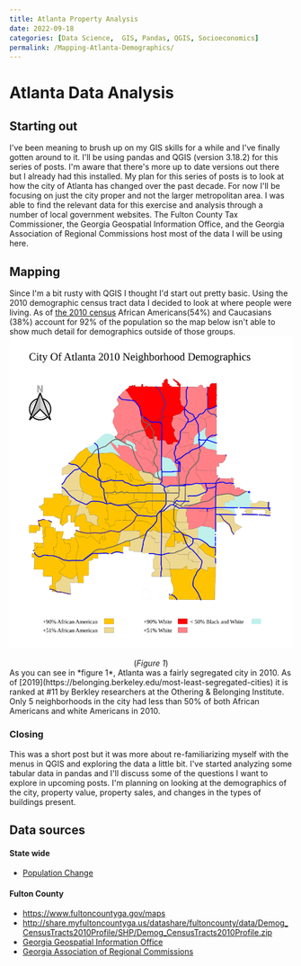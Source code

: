 ```yaml
---
title: Atlanta Property Analysis   
date: 2022-09-18  
categories: [Data Science,  GIS, Pandas, QGIS, Socioeconomics]  
permalink: /Mapping-Atlanta-Demographics/  
---
```

# Atlanta Data Analysis
## Starting out
I've been meaning to brush up on my GIS skills for a while and I've finally gotten around to it. I'll be using pandas and QGIS (version 3.18.2) for this series of posts. I'm aware that there's more up to date versions out there but I already had this installed. My plan for this series of posts is to look at how the city of Atlanta has changed over the past decade. For now I'll be focusing on just the city proper and not the larger metropolitan area. 
I was able to find the relevant data for this exercise and analysis through a number of local government websites. The Fulton County Tax Commissioner, the Georgia Geospatial Information Office, and the Georgia Association of Regional Commissions host most of the data I will be using here.   

## Mapping 
Since I'm a bit rusty with QGIS I thought I'd start out pretty basic. Using the 2010 demographic census tract data I decided to look at where people were living. As of [the 2010 census](https://www.atlantaga.gov/home/showpublisheddocument/4383/636245709418400000) African Americans(54%) and Caucasians (38%) account for 92% of the population so the map below isn't able to show much detail for demographics outside of those groups.   
![A map of the Demographics of Atlanta](/docs/assets/AtlantaNeighborhoodDemographics.svg)
<figcaption align="center">
	(<i>Figure 1</i>)   
	</figcaption>
As you can see in *figure 1*,  Atlanta was a fairly segregated city in 2010. As of [2019](https://belonging.berkeley.edu/most-least-segregated-cities) it is ranked at #11 by Berkley researchers at the Othering & Belonging Institute. Only 5 neighborhoods in the city had less than 50% of both African Americans and white Americans in 2010. 

### Closing
This was a short post but it was more about re-familiarizing myself with the menus in QGIS and exploring the data a little bit. I've started analyzing some tabular data in pandas and I'll discuss some of the questions I want to explore in upcoming posts.  I'm planning on looking at the demographics of the city, property value, property sales, and changes in the types of buildings present.

## Data sources
#### State wide
- [Population Change](https://opendata.atlantaregional.com/datasets/GARC::population-change-1990-2020-by-zip-code-1/explore?location=33.255502%2C-84.052413%2C9.58&showTable=true)  
#### Fulton County   
- https://www.fultoncountyga.gov/maps    
- http://share.myfultoncountyga.us/datashare/fultoncounty/data/Demog_CensusTracts2010Profile/SHP/Demog_CensusTracts2010Profile.zip    
- [Georgia Geospatial Information Office](https://gio.ga.gov/)  
- [Georgia Association of Regional Commissions](https://opendata.atlantaregional.com/datasets/GARC::major-roads/explore?location=33.706256%2C-84.434300%2C9.53)  
